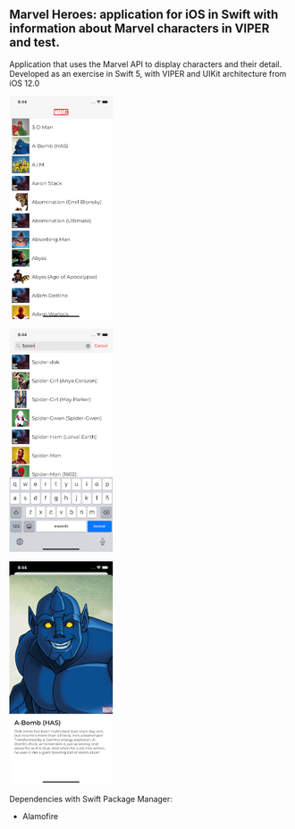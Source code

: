 ## Marvel Heroes: application for iOS in Swift with information about Marvel characters in VIPER and test.

Application that uses the Marvel API to display characters and their detail.
Developed as an exercise in Swift 5, with VIPER and UIKit architecture from iOS 12.0

<p><img src="https://github.com/ArtCC/marvelHeroes/blob/develop/Screenshots/1.png" height="400"></p>
<p><img src="https://github.com/ArtCC/marvelHeroes/blob/develop/Screenshots/2.png" height="400"></p>
<p><img src="https://github.com/ArtCC/marvelHeroes/blob/develop/Screenshots/3.png" height="400"></p>

Dependencies with Swift Package Manager:

- Alamofire
